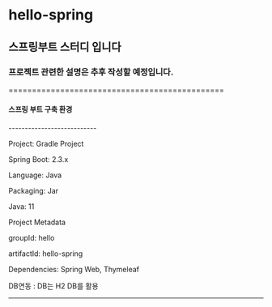 # hello-spring
<h2>스프링부트 스터디 입니다</h2>
<h3>프로젝트 관련한 설명은 추후 작성할 예정입니다.</h3>
==============================================
<h4>스프링 부트 구축 환경</h4>
---------------------------

Project: Gradle Project

Spring Boot: 2.3.x

Language: Java

Packaging: Jar

Java: 11

Project Metadata

groupId: hello

artifactId: hello-spring

Dependencies: Spring Web, Thymeleaf

DB연동 : DB는 H2 DB를 활용

----------------------------


